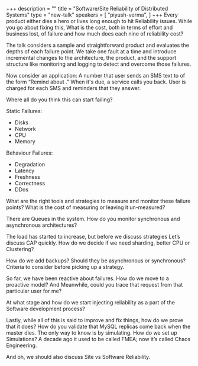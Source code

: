 +++
description = ""
title = "Software/Site Reliability of Distributed Systems"
type = "new-talk"
speakers = [
        "piyush-verma",
]
+++
Every product either dies a hero or lives long enough to hit Reliability issues. While you go about fixing this, What is the cost, both in terms of effort and business lost, of failure and how much does each nine of reliability cost?

The talk considers a sample and straightforward product and evaluates the depths of each failure point. We take one fault at a time and introduce incremental changes to the architecture, the product, and the support structure like monitoring and logging to detect and overcome those failures.

Now consider an application: A number that user sends an SMS text to of the form “Remind about ." When it's due, a service calls you back. User is charged for each SMS and reminders that they answer.

Where all do you think this can start failing?

Static Failures:

* Disks
* Network
* CPU
* Memory

Behaviour Failures:

* Degradation
* Latency
* Freshness
* Correctness
* DDos

What are the right tools and strategies to measure and monitor these failure points? What is the cost of measuring or leaving it un-measured?

There are Queues in the system. How do you monitor synchronous and asynchronous architectures?

The load has started to increase, but before we discuss strategies Let’s discuss CAP quickly. How do we decide if we need sharding, better CPU or Clustering?

How do we add backups? Should they be asynchronous or synchronous? Criteria to consider before picking up a strategy.

So far, we have been reactive about failures. How do we move to a proactive model? And Meanwhile, could you trace that request from that particular user for me?

At what stage and how do we start injecting reliability as a part of the Software development process?

Lastly, while all of this is said to improve and fix things, how do we prove that it does? How do you validate that MySQL replicas come back when the master dies. The only way to know is by simulating. How do we set up Simulations? A decade ago it used to be called FMEA; now it’s called Chaos Engineering.

And oh, we should also discuss Site vs Software Reliability.